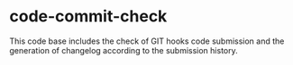 # code-commit-check
This code base includes the check of GIT hooks code submission and the generation of changelog according to the submission history.
